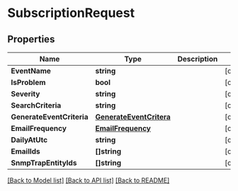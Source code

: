 # SubscriptionRequest

## Properties

Name | Type | Description | Notes
------------ | ------------- | ------------- | -------------
**EventName** | **string** |  | [optional] 
**IsProblem** | **bool** |  | [optional] 
**Severity** | **string** |  | [optional] 
**SearchCriteria** | **string** |  | [optional] 
**GenerateEventCriteria** | [**GenerateEventCritera**](GenerateEventCritera.md) |  | [optional] 
**EmailFrequency** | [**EmailFrequency**](EmailFrequency.md) |  | [optional] 
**DailyAtUtc** | **string** |  | [optional] 
**EmailIds** | **[]string** |  | [optional] 
**SnmpTrapEntityIds** | **[]string** |  | [optional] 

[[Back to Model list]](../README.md#documentation-for-models) [[Back to API list]](../README.md#documentation-for-api-endpoints) [[Back to README]](../README.md)


